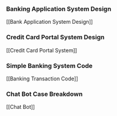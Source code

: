 
### Banking Application System Design
[[Bank Application System Design]]


### Credit Card Portal System Design
[[Credit Card Portal System]]


### Simple Banking System Code
[[Banking Transaction Code]]


### Chat Bot Case Breakdown
[[Chat Bot]]


